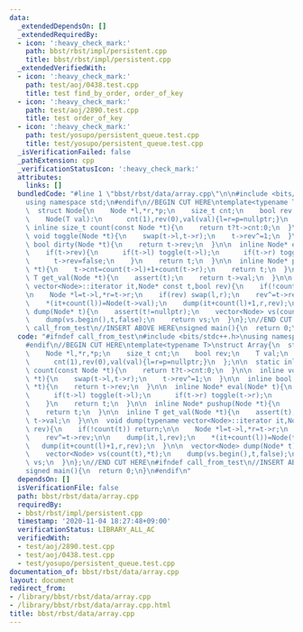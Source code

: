 ```yaml
---
data:
  _extendedDependsOn: []
  _extendedRequiredBy:
  - icon: ':heavy_check_mark:'
    path: bbst/rbst/impl/persistent.cpp
    title: bbst/rbst/impl/persistent.cpp
  _extendedVerifiedWith:
  - icon: ':heavy_check_mark:'
    path: test/aoj/0438.test.cpp
    title: test find_by_order, order_of_key
  - icon: ':heavy_check_mark:'
    path: test/aoj/2890.test.cpp
    title: test order_of_key
  - icon: ':heavy_check_mark:'
    path: test/yosupo/persistent_queue.test.cpp
    title: test/yosupo/persistent_queue.test.cpp
  _isVerificationFailed: false
  _pathExtension: cpp
  _verificationStatusIcon: ':heavy_check_mark:'
  attributes:
    links: []
  bundledCode: "#line 1 \"bbst/rbst/data/array.cpp\"\n\n#include <bits/stdc++.h>\n\
    using namespace std;\n#endif\n//BEGIN CUT HERE\ntemplate<typename T>\nstruct Array{\n\
    \  struct Node{\n    Node *l,*r,*p;\n    size_t cnt;\n    bool rev;\n    T val;\n\
    \    Node(T val):\n      cnt(1),rev(0),val(val){l=r=p=nullptr;}\n  };\n\n  static\
    \ inline size_t count(const Node *t){\n    return t?t->cnt:0;\n  }\n\n  inline\
    \ void toggle(Node *t){\n    swap(t->l,t->r);\n    t->rev^=1;\n  }\n\n  inline\
    \ bool dirty(Node *t){\n    return t->rev;\n  }\n\n  inline Node* eval(Node* t){\n\
    \    if(t->rev){\n      if(t->l) toggle(t->l);\n      if(t->r) toggle(t->r);\n\
    \      t->rev=false;\n    }\n    return t;\n  }\n\n  inline Node* pushup(Node\
    \ *t){\n    t->cnt=count(t->l)+1+count(t->r);\n    return t;\n  }\n\n  inline\
    \ T get_val(Node *t){\n    assert(t);\n    return t->val;\n  }\n\n  void dump(typename\
    \ vector<Node>::iterator it,Node* const t,bool rev){\n    if(!count(t)) return;\n\
    \n    Node *l=t->l,*r=t->r;\n    if(rev) swap(l,r);\n    rev^=t->rev;\n\n    dump(it,l,rev);\n\
    \    *(it+count(l))=Node(t->val);\n    dump(it+count(l)+1,r,rev);\n  }\n\n  vector<Node>\
    \ dump(Node* t){\n    assert(t!=nullptr);\n    vector<Node> vs(count(t),*t);\n\
    \    dump(vs.begin(),t,false);\n    return vs;\n  }\n};\n//END CUT HERE\n#ifndef\
    \ call_from_test\n//INSERT ABOVE HERE\nsigned main(){\n  return 0;\n}\n#endif\n"
  code: "#ifndef call_from_test\n#include <bits/stdc++.h>\nusing namespace std;\n\
    #endif\n//BEGIN CUT HERE\ntemplate<typename T>\nstruct Array{\n  struct Node{\n\
    \    Node *l,*r,*p;\n    size_t cnt;\n    bool rev;\n    T val;\n    Node(T val):\n\
    \      cnt(1),rev(0),val(val){l=r=p=nullptr;}\n  };\n\n  static inline size_t\
    \ count(const Node *t){\n    return t?t->cnt:0;\n  }\n\n  inline void toggle(Node\
    \ *t){\n    swap(t->l,t->r);\n    t->rev^=1;\n  }\n\n  inline bool dirty(Node\
    \ *t){\n    return t->rev;\n  }\n\n  inline Node* eval(Node* t){\n    if(t->rev){\n\
    \      if(t->l) toggle(t->l);\n      if(t->r) toggle(t->r);\n      t->rev=false;\n\
    \    }\n    return t;\n  }\n\n  inline Node* pushup(Node *t){\n    t->cnt=count(t->l)+1+count(t->r);\n\
    \    return t;\n  }\n\n  inline T get_val(Node *t){\n    assert(t);\n    return\
    \ t->val;\n  }\n\n  void dump(typename vector<Node>::iterator it,Node* const t,bool\
    \ rev){\n    if(!count(t)) return;\n\n    Node *l=t->l,*r=t->r;\n    if(rev) swap(l,r);\n\
    \    rev^=t->rev;\n\n    dump(it,l,rev);\n    *(it+count(l))=Node(t->val);\n \
    \   dump(it+count(l)+1,r,rev);\n  }\n\n  vector<Node> dump(Node* t){\n    assert(t!=nullptr);\n\
    \    vector<Node> vs(count(t),*t);\n    dump(vs.begin(),t,false);\n    return\
    \ vs;\n  }\n};\n//END CUT HERE\n#ifndef call_from_test\n//INSERT ABOVE HERE\n\
    signed main(){\n  return 0;\n}\n#endif\n"
  dependsOn: []
  isVerificationFile: false
  path: bbst/rbst/data/array.cpp
  requiredBy:
  - bbst/rbst/impl/persistent.cpp
  timestamp: '2020-11-04 18:27:48+09:00'
  verificationStatus: LIBRARY_ALL_AC
  verifiedWith:
  - test/aoj/2890.test.cpp
  - test/aoj/0438.test.cpp
  - test/yosupo/persistent_queue.test.cpp
documentation_of: bbst/rbst/data/array.cpp
layout: document
redirect_from:
- /library/bbst/rbst/data/array.cpp
- /library/bbst/rbst/data/array.cpp.html
title: bbst/rbst/data/array.cpp
---
```

